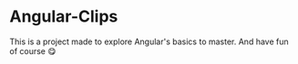 # Angular-Clips
This is a project made to explore Angular's basics to master. And have fun of course 😋
